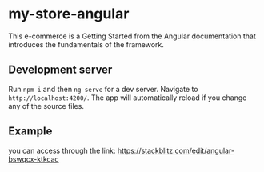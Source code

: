 # my-store-angular

This e-commerce is a Getting Started from the Angular documentation that introduces the fundamentals of the framework.

## Development server

Run `npm i` and then `ng serve` for a dev server. Navigate to `http://localhost:4200/`. The app will automatically reload if you change any of the source files.

## Example 

you can access through the link: <https://stackblitz.com/edit/angular-bswqcx-ktkcac>
